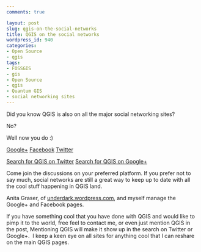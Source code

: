 ```yaml
---
comments: true

layout: post
slug: qgis-on-the-social-networks
title: QGIS on the social networks
wordpress_id: 940
categories:
- Open Source
- qgis
tags:
- FOSSGIS
- gis
- Open Source
- qgis
- Quantum GIS
- social networking sites
---
```


Did you know QGIS is also on all the major social networking sites?

No?

Well now you do :)

[Google+](https://plus.google.com/u/0/109126324126544815949)
[Facebook](https://www.facebook.com/pages/QGIS-Quantum-GIS-/298112000235096)
[Twitter](https://twitter.com/#!/qgis)

[Search for QGIS on Twitter](https://twitter.com/#!/search/qgis)
[Search for QGIS on Google+](https://plus.google.com/u/0/s/QGIS)

Come join the discussions on your preferred platform. If you prefer not to say much, social networks are still a great way to keep up to date with all the cool stuff happening in QGIS land.

Anita Graser, of [underdark.wordpress.com](underdark.wordpress.com), and myself manage the Google+ and Facebook pages.

If you have something cool that you have done with QGIS and would like to pimp it to the world, free feel to contact me, or even just mention QGIS in the post, Mentioning QGIS will make it show up in the search on Twitter or Google+.  I keep a keen eye on all sites for anything cool that I can reshare on the main QGIS pages.
